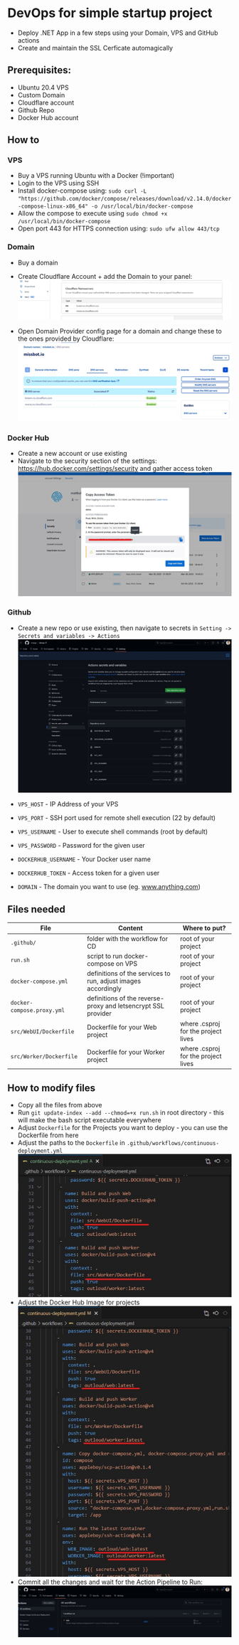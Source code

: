 # DevOps for simple startup project
- Deploy .NET App in a few steps using your Domain, VPS and GitHub actions
- Create and maintain the SSL Cerficate automagically

## Prerequisites:
- Ubuntu 20.4 VPS
- Custom Domain
- Cloudflare account
- Github Repo
- Docker Hub account

## How to

### VPS
- Buy a VPS running Ubuntu with a Docker (!important)
- Login to the VPS using SSH
- Install docker-compose using: `sudo curl -L "https://github.com/docker/compose/releases/download/v2.14.0/docker-compose-linux-x86_64" -o /usr/local/bin/docker-compose`
- Allow the compose to execute using `sudo chmod +x /usr/local/bin/docker-compose`
- Open port 443 for HTTPS connection using: `sudo ufw allow 443/tcp`

### Domain
- Buy a domain
- Create Cloudflare Account + add the Domain to your panel:
![Cloudflare Nameservers to be added in your provider](/docs/cloduflare-dns.jpg)

- Open Domain Provider config page for a domain and change these to the ones provided by Cloudflare:
![OVH Configuration of the DNS Nameservers](/docs/setup-dns-ovh.jpg)

### Docker Hub
- Create a new account or use existing
- Navigate to the security section of the settings: https://hub.docker.com/settings/security and gather access token
![DockerHub Settings and Security](/docs/docker-hub-accesstoken.jpg)


### Github
- Create a new repo or use existing, then navigate to secrets in `Setting -> Secrets and variables -> Actions`
![Github Secrets for the repository](/docs/github-secrets.jpg)

- `VPS_HOST` - IP Address of your VPS
- `VPS_PORT` - SSH port used for remote shell execution (22 by default)
- `VPS_USERNAME` - User to execute shell commands (root by default)
- `VPS_PASSWORD` - Password for the given user

- `DOCKERHUB_USERNAME` - Your Docker user name
- `DOCKERHUB_TOKEN` - Access token for a given user

- `DOMAIN` - The domain you want to use (eg. www.anything.com)


## Files needed

| File | Content | Where to put? |
| - | - | - |
| `.github/` | folder with the workflow for CD | root of your project |
| `run.sh` | script to run docker-compose on VPS | root of your project |
| `docker-compose.yml` | definitions of the services to run, adjust images accordingly | root of your project |
| `docker-compose.proxy.yml` | definitions of the reverse-proxy and letsencrypt SSL provider | root of your project |
| `src/WebUI/Dockerfile` | Dockerfile for your Web project | where .csproj for the project lives |
| `src/Worker/Dockerfile` | Dockerfile for your Worker project | where .csproj for the project lives |



## How to modify files
- Copy all the files from above
- Run `git update-index --add --chmod=+x run.sh` in root directory - this will make the bash script executable everywhere
- Adjust `Dockerfile` for the Projects you want to deploy - you can use the Dockerfile from here
- Adjust the paths to the `Dockerfile` in `.github/workflows/continuous-deployment.yml`
![Dockerfile path adjustment](/docs/adjust-dockerfile-path.jpg)
- Adjust the Docker Hub Image for projects
![Docker Hub image adjustment](/docs/adjust-dockerhub-image-name.jpg)
- Commit all the changes and wait for the Action Pipeline to Run:
![Queued Deployment Action](/docs/queued-deployment-action.jpg)
